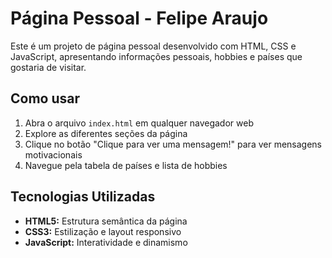 # Página Pessoal - Felipe Araujo

Este é um projeto de página pessoal desenvolvido com HTML, CSS e JavaScript, apresentando informações pessoais, hobbies e países que gostaria de visitar.

## Como usar

1. Abra o arquivo `index.html` em qualquer navegador web
2. Explore as diferentes seções da página
3. Clique no botão "Clique para ver uma mensagem!" para ver mensagens motivacionais
4. Navegue pela tabela de países e lista de hobbies

## Tecnologias Utilizadas

- **HTML5:** Estrutura semântica da página
- **CSS3:** Estilização e layout responsivo
- **JavaScript:** Interatividade e dinamismo
